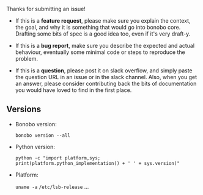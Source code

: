 Thanks for submitting an issue!

* If this is a **feature request**, please make sure you explain the context, the goal, and why it is something that would go into bonobo core. Drafting some bits of spec is a good idea too, even if it's very draft-y.
  
* If this is a **bug report**, make sure you describe the expected and actual behaviour, eventually some minimal code or steps to reproduce the problem.
  
* If this is a **question**, please post it on slack overflow, and simply paste the question URL in an issue or in the slack channel. Also, when you get an answer, please consider contributing back the bits of documentation you would have loved to find in the first place.

## Versions

* Bonobo version:

    `bonobo version --all`

* Python version:

    `python -c "import platform,sys; print(platform.python_implementation() + ' ' + sys.version)"`

* Platform:

    `uname -a`
    `/etc/lsb-release`
    ...
  
